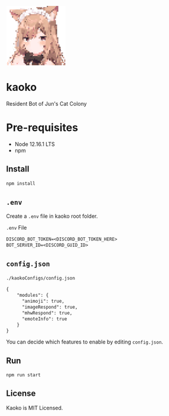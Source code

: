 ![kaoko](docs/static/kaoko-px.png)

# kaoko

Resident Bot of Jun's Cat Colony

# Pre-requisites

* Node 12.16.1 LTS
* npm

## Install

```sh
npm install
```

## `.env`

Create a `.env` file in kaoko root folder.

`.env` File

```
DISCORD_BOT_TOKEN=<DISCORD_BOT_TOKEN_HERE>
BOT_SERVER_ID=<DISCORD_GUID_ID>
```

## `config.json`

`./kaokoConfigs/config.json`
```
{
    "modules": {
      "animoji": true,
      "imageRespond": true,
      "mhwRespond": true,
      "emoteInfo": true
    }
}
```

You can decide which features to enable by editing `config.json`.

## Run

```sh
npm run start
```

## License

Kaoko is MIT Licensed.
